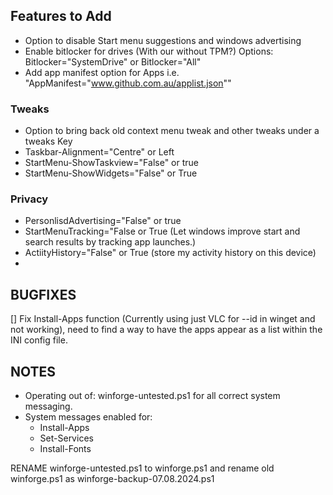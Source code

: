 
## Features to Add
- Option to disable Start menu suggestions and windows advertising
- Enable bitlocker for drives (With our without TPM?) Options: Bitlocker="SystemDrive" or Bitlocker="All"
- Add app manifest option for Apps i.e. "AppManifest="www.github.com.au/applist.json""

### Tweaks
- Option to bring back old context menu tweak and other tweaks under a tweaks Key
- Taskbar-Alignment="Centre" or Left
- StartMenu-ShowTaskview="False" or true
- StartMenu-ShowWidgets="False" or True

### Privacy
- PersonlisdAdvertising="False" or true
- StartMenuTracking="False or True (Let windows improve start and search results by tracking app launches.)
- ActiityHistory="False" or True (store my activity history on this device)
-

## BUGFIXES
[] Fix Install-Apps function (Currently using just VLC for --id in winget and not working), need to find a way to have the apps appear as a list within the INI config file.

## NOTES
- Operating out of: winforge-untested.ps1 for all correct system messaging.
- System messages enabled for:
  -  Install-Apps
  -  Set-Services 
  -  Install-Fonts


RENAME winforge-untested.ps1 to winforge.ps1 and rename old winforge.ps1 as winforge-backup-07.08.2024.ps1